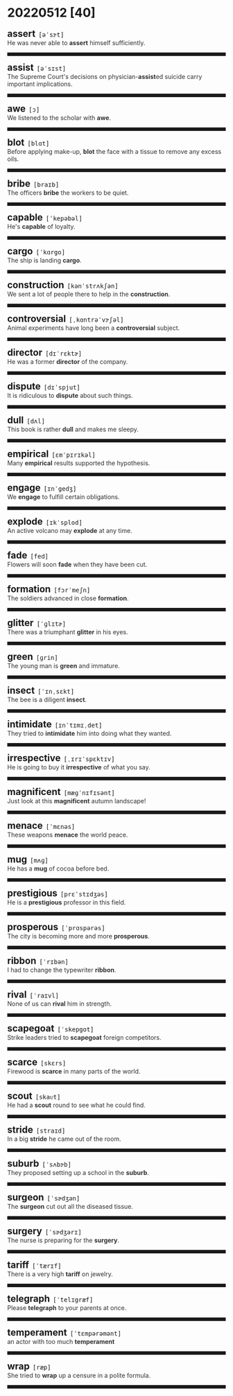 <style>
/*不显示details的三角符号*/
details > summary::marker {
    display: none;
    content: none;
}
/*去掉外边框*/
details summary{
    outline:none;
    cursor:pointer;/*鼠标放上去之后变成手型*/
}
/*去掉前面默认的小黑三角*/
details summary::-webkit-details-marker{
    display:none; 
}
</style>
# 20220512 [40]  

<div style="display: flex;align-items: baseline;">
    <h2 style="margin-bottom: 0;margin-top: 0">assert</h2>
    <p style="padding:0 .5em; margin: 0;font-family: monospace;">[əˈsɝt]</p>
    <p class="interpretation_13645" style="display:none ;padding:0 .5em; margin: 0; white-space: nowrap;overflow: hidden;text-overflow: ellipsis;">v. 断言；宣称；坚持；维护</p>
</div>
<details class="details_13645">
    <summary style="color: #303030;">He was never able to <strong>assert</strong> himself sufficiently.</summary>
    他从来不能充分地维护自己的权利。
</details>
<hr style="padding-bottom: 0.5em;" />


<div style="display: flex;align-items: baseline;">
    <h2 style="margin-bottom: 0;margin-top: 0">assist</h2>
    <p style="padding:0 .5em; margin: 0;font-family: monospace;">[əˈsɪst]</p>
    <p class="interpretation_13645" style="display:none ;padding:0 .5em; margin: 0; white-space: nowrap;overflow: hidden;text-overflow: ellipsis;">v. 帮助；援助；协助</p>
</div>
<details class="details_13645">
    <summary style="color: #303030;">The Supreme Court's decisions on physician-<strong>assist</strong>ed suicide carry important implications.</summary>
    最高法院关于医生协助自杀的判决具有重要的意义。
</details>
<hr style="padding-bottom: 0.5em;" />


<div style="display: flex;align-items: baseline;">
    <h2 style="margin-bottom: 0;margin-top: 0">awe</h2>
    <p style="padding:0 .5em; margin: 0;font-family: monospace;">[ɔ]</p>
    <p class="interpretation_13645" style="display:none ;padding:0 .5em; margin: 0; white-space: nowrap;overflow: hidden;text-overflow: ellipsis;">n. 敬畏
v. 使敬畏</p>
</div>
<details class="details_13645">
    <summary style="color: #303030;">We listened to the scholar with <strong>awe</strong>.</summary>
    我们怀着敬畏之心倾听这位学者的讲话。
</details>
<hr style="padding-bottom: 0.5em;" />


<div style="display: flex;align-items: baseline;">
    <h2 style="margin-bottom: 0;margin-top: 0">blot</h2>
    <p style="padding:0 .5em; margin: 0;font-family: monospace;">[blɑt]</p>
    <p class="interpretation_13645" style="display:none ;padding:0 .5em; margin: 0; white-space: nowrap;overflow: hidden;text-overflow: ellipsis;">n. 污点；墨渍
v. （用纸或布）吸干；弄脏</p>
</div>
<details class="details_13645">
    <summary style="color: #303030;">Before applying make-up, <strong>blot</strong> the face with a tissue to remove any excess oils.</summary>
    上妆前，先用面巾纸把脸上多余的油吸干。
</details>
<hr style="padding-bottom: 0.5em;" />


<div style="display: flex;align-items: baseline;">
    <h2 style="margin-bottom: 0;margin-top: 0">bribe</h2>
    <p style="padding:0 .5em; margin: 0;font-family: monospace;">[braɪb]</p>
    <p class="interpretation_13645" style="display:none ;padding:0 .5em; margin: 0; white-space: nowrap;overflow: hidden;text-overflow: ellipsis;">v. 贿赂
n. 贿赂</p>
</div>
<details class="details_13645">
    <summary style="color: #303030;">The officers <strong>bribe</strong> the workers to be quiet.</summary>
    官员贿赂工人让其保持沉默。
</details>
<hr style="padding-bottom: 0.5em;" />


<div style="display: flex;align-items: baseline;">
    <h2 style="margin-bottom: 0;margin-top: 0">capable</h2>
    <p style="padding:0 .5em; margin: 0;font-family: monospace;">[ˈkepəbəl]</p>
    <p class="interpretation_13645" style="display:none ;padding:0 .5em; margin: 0; white-space: nowrap;overflow: hidden;text-overflow: ellipsis;">adj. 有能力的</p>
</div>
<details class="details_13645">
    <summary style="color: #303030;">He's <strong>capable</strong> of loyalty.</summary>
    他能做到忠心耿耿。
</details>
<hr style="padding-bottom: 0.5em;" />


<div style="display: flex;align-items: baseline;">
    <h2 style="margin-bottom: 0;margin-top: 0">cargo</h2>
    <p style="padding:0 .5em; margin: 0;font-family: monospace;">[ˈkɑrgo]</p>
    <p class="interpretation_13645" style="display:none ;padding:0 .5em; margin: 0; white-space: nowrap;overflow: hidden;text-overflow: ellipsis;">n. 货物</p>
</div>
<details class="details_13645">
    <summary style="color: #303030;">The ship is landing <strong>cargo</strong>.</summary>
    这艘船正在卸货。
</details>
<hr style="padding-bottom: 0.5em;" />


<div style="display: flex;align-items: baseline;">
    <h2 style="margin-bottom: 0;margin-top: 0">construction</h2>
    <p style="padding:0 .5em; margin: 0;font-family: monospace;">[kənˈstrʌkʃən]</p>
    <p class="interpretation_13645" style="display:none ;padding:0 .5em; margin: 0; white-space: nowrap;overflow: hidden;text-overflow: ellipsis;">n. 建筑；建设</p>
</div>
<details class="details_13645">
    <summary style="color: #303030;">We sent a lot of people there to help in the <strong>construction</strong>.</summary>
    我们派了很多人到那里去帮助建设。
</details>
<hr style="padding-bottom: 0.5em;" />


<div style="display: flex;align-items: baseline;">
    <h2 style="margin-bottom: 0;margin-top: 0">controversial</h2>
    <p style="padding:0 .5em; margin: 0;font-family: monospace;">[ˌkɑntrəˈvɝʃəl]</p>
    <p class="interpretation_13645" style="display:none ;padding:0 .5em; margin: 0; white-space: nowrap;overflow: hidden;text-overflow: ellipsis;">adj. 有争议的</p>
</div>
<details class="details_13645">
    <summary style="color: #303030;">Animal experiments have long been a <strong>controversial</strong> subject.</summary>
    很久以来，动物实验都是一个备受争议的话题。
</details>
<hr style="padding-bottom: 0.5em;" />


<div style="display: flex;align-items: baseline;">
    <h2 style="margin-bottom: 0;margin-top: 0">director</h2>
    <p style="padding:0 .5em; margin: 0;font-family: monospace;">[dɪˈrɛktɚ]</p>
    <p class="interpretation_13645" style="display:none ;padding:0 .5em; margin: 0; white-space: nowrap;overflow: hidden;text-overflow: ellipsis;">n. 指导者；主任；导演</p>
</div>
<details class="details_13645">
    <summary style="color: #303030;">He was a former <strong>director</strong> of the company.</summary>
    他是这家公司的前任领导者。
</details>
<hr style="padding-bottom: 0.5em;" />


<div style="display: flex;align-items: baseline;">
    <h2 style="margin-bottom: 0;margin-top: 0">dispute</h2>
    <p style="padding:0 .5em; margin: 0;font-family: monospace;">[dɪˈspjut]</p>
    <p class="interpretation_13645" style="display:none ;padding:0 .5em; margin: 0; white-space: nowrap;overflow: hidden;text-overflow: ellipsis;">n. 纠纷；争端
v. 争论；争执</p>
</div>
<details class="details_13645">
    <summary style="color: #303030;">It is ridiculous to <strong>dispute</strong> about such things.</summary>
    争论这种事太可笑了。
</details>
<hr style="padding-bottom: 0.5em;" />


<div style="display: flex;align-items: baseline;">
    <h2 style="margin-bottom: 0;margin-top: 0">dull</h2>
    <p style="padding:0 .5em; margin: 0;font-family: monospace;">[dʌl]</p>
    <p class="interpretation_13645" style="display:none ;padding:0 .5em; margin: 0; white-space: nowrap;overflow: hidden;text-overflow: ellipsis;">adj. 愚笨的；枯燥的；感觉迟钝的；无趣的；阴暗的</p>
</div>
<details class="details_13645">
    <summary style="color: #303030;">This book is rather <strong>dull</strong> and makes me sleepy.</summary>
    这本书很枯燥，使得我想睡觉。
</details>
<hr style="padding-bottom: 0.5em;" />


<div style="display: flex;align-items: baseline;">
    <h2 style="margin-bottom: 0;margin-top: 0">empirical</h2>
    <p style="padding:0 .5em; margin: 0;font-family: monospace;">[ɛmˈpɪrɪkəl]</p>
    <p class="interpretation_13645" style="display:none ;padding:0 .5em; margin: 0; white-space: nowrap;overflow: hidden;text-overflow: ellipsis;">adj. 经验主义的；以经验为根据的</p>
</div>
<details class="details_13645">
    <summary style="color: #303030;">Many <strong>empirical</strong> results supported the hypothesis.</summary>
    很多经验性结论都可证明假设成立。
</details>
<hr style="padding-bottom: 0.5em;" />


<div style="display: flex;align-items: baseline;">
    <h2 style="margin-bottom: 0;margin-top: 0">engage</h2>
    <p style="padding:0 .5em; margin: 0;font-family: monospace;">[ɪnˈgedʒ]</p>
    <p class="interpretation_13645" style="display:none ;padding:0 .5em; margin: 0; white-space: nowrap;overflow: hidden;text-overflow: ellipsis;">v. 从事；吸引；参与；使融入；雇佣</p>
</div>
<details class="details_13645">
    <summary style="color: #303030;">We <strong>engage</strong> to fulfill certain obligations.</summary>
    我们承诺履行一定的义务。
</details>
<hr style="padding-bottom: 0.5em;" />


<div style="display: flex;align-items: baseline;">
    <h2 style="margin-bottom: 0;margin-top: 0">explode</h2>
    <p style="padding:0 .5em; margin: 0;font-family: monospace;">[ɪkˈsplod]</p>
    <p class="interpretation_13645" style="display:none ;padding:0 .5em; margin: 0; white-space: nowrap;overflow: hidden;text-overflow: ellipsis;">v. （使）爆炸；爆发</p>
</div>
<details class="details_13645">
    <summary style="color: #303030;">An active volcano may <strong>explode</strong> at any time.</summary>
    活火山随时都有可能爆发。
</details>
<hr style="padding-bottom: 0.5em;" />


<div style="display: flex;align-items: baseline;">
    <h2 style="margin-bottom: 0;margin-top: 0">fade</h2>
    <p style="padding:0 .5em; margin: 0;font-family: monospace;">[fed]</p>
    <p class="interpretation_13645" style="display:none ;padding:0 .5em; margin: 0; white-space: nowrap;overflow: hidden;text-overflow: ellipsis;">v. 逐渐消失；褪色；凋谢</p>
</div>
<details class="details_13645">
    <summary style="color: #303030;">Flowers will soon <strong>fade</strong> when they have been cut.</summary>
    花剪下后很快就会枯萎。
</details>
<hr style="padding-bottom: 0.5em;" />


<div style="display: flex;align-items: baseline;">
    <h2 style="margin-bottom: 0;margin-top: 0">formation</h2>
    <p style="padding:0 .5em; margin: 0;font-family: monospace;">[fɔrˈmeʃn]</p>
    <p class="interpretation_13645" style="display:none ;padding:0 .5em; margin: 0; white-space: nowrap;overflow: hidden;text-overflow: ellipsis;">n. 形成；队形</p>
</div>
<details class="details_13645">
    <summary style="color: #303030;">The soldiers advanced in close <strong>formation</strong>.</summary>
    士兵排成密集队形前进。
</details>
<hr style="padding-bottom: 0.5em;" />


<div style="display: flex;align-items: baseline;">
    <h2 style="margin-bottom: 0;margin-top: 0">glitter</h2>
    <p style="padding:0 .5em; margin: 0;font-family: monospace;">[ˈɡlɪtɚ]</p>
    <p class="interpretation_13645" style="display:none ;padding:0 .5em; margin: 0; white-space: nowrap;overflow: hidden;text-overflow: ellipsis;">n. 闪耀；闪烁；小发光物
v. 闪耀；闪亮；流露（感情）</p>
</div>
<details class="details_13645">
    <summary style="color: #303030;">There was a triumphant <strong>glitter</strong> in his eyes.</summary>
    他的眼睛里闪烁着胜利的光芒。
</details>
<hr style="padding-bottom: 0.5em;" />


<div style="display: flex;align-items: baseline;">
    <h2 style="margin-bottom: 0;margin-top: 0">green</h2>
    <p style="padding:0 .5em; margin: 0;font-family: monospace;">[ɡrin]</p>
    <p class="interpretation_13645" style="display:none ;padding:0 .5em; margin: 0; white-space: nowrap;overflow: hidden;text-overflow: ellipsis;">adj. 绿色的；未熟的；无经验的
n. 绿色；绿色物品</p>
</div>
<details class="details_13645">
    <summary style="color: #303030;">The young man is <strong>green</strong> and immature.</summary>
    这个年轻人没有经验且不成熟。
</details>
<hr style="padding-bottom: 0.5em;" />


<div style="display: flex;align-items: baseline;">
    <h2 style="margin-bottom: 0;margin-top: 0">insect</h2>
    <p style="padding:0 .5em; margin: 0;font-family: monospace;">[ˈɪnˌsɛkt]</p>
    <p class="interpretation_13645" style="display:none ;padding:0 .5em; margin: 0; white-space: nowrap;overflow: hidden;text-overflow: ellipsis;">n. 昆虫</p>
</div>
<details class="details_13645">
    <summary style="color: #303030;">The bee is a diligent <strong>insect</strong>.</summary>
    蜜蜂是勤劳的昆虫。
</details>
<hr style="padding-bottom: 0.5em;" />


<div style="display: flex;align-items: baseline;">
    <h2 style="margin-bottom: 0;margin-top: 0">intimidate</h2>
    <p style="padding:0 .5em; margin: 0;font-family: monospace;">[ɪnˈtɪmɪˌdet]</p>
    <p class="interpretation_13645" style="display:none ;padding:0 .5em; margin: 0; white-space: nowrap;overflow: hidden;text-overflow: ellipsis;">v. 胁迫；威胁；恐吓</p>
</div>
<details class="details_13645">
    <summary style="color: #303030;">They tried to <strong>intimidate</strong> him into doing what they wanted.</summary>
    他们试图胁迫他做他们想做的事。
</details>
<hr style="padding-bottom: 0.5em;" />


<div style="display: flex;align-items: baseline;">
    <h2 style="margin-bottom: 0;margin-top: 0">irrespective</h2>
    <p style="padding:0 .5em; margin: 0;font-family: monospace;">[ˌɪrɪˈspɛktɪv]</p>
    <p class="interpretation_13645" style="display:none ;padding:0 .5em; margin: 0; white-space: nowrap;overflow: hidden;text-overflow: ellipsis;">adj. 不顾的；不论…的</p>
</div>
<details class="details_13645">
    <summary style="color: #303030;">He is going to buy it <strong>irrespective</strong> of what you say.</summary>
    不管你说什么，他是买定了。
</details>
<hr style="padding-bottom: 0.5em;" />


<div style="display: flex;align-items: baseline;">
    <h2 style="margin-bottom: 0;margin-top: 0">magnificent</h2>
    <p style="padding:0 .5em; margin: 0;font-family: monospace;">[mæɡˈnɪfɪsənt]</p>
    <p class="interpretation_13645" style="display:none ;padding:0 .5em; margin: 0; white-space: nowrap;overflow: hidden;text-overflow: ellipsis;">adj. 壮丽的；宏伟的；华丽的</p>
</div>
<details class="details_13645">
    <summary style="color: #303030;">Just look at this <strong>magnificent</strong> autumn landscape!</summary>
    看看这壮丽的秋景吧！
</details>
<hr style="padding-bottom: 0.5em;" />


<div style="display: flex;align-items: baseline;">
    <h2 style="margin-bottom: 0;margin-top: 0">menace</h2>
    <p style="padding:0 .5em; margin: 0;font-family: monospace;">[ˈmɛnəs]</p>
    <p class="interpretation_13645" style="display:none ;padding:0 .5em; margin: 0; white-space: nowrap;overflow: hidden;text-overflow: ellipsis;">n. 威胁；恐吓；危险物
v. 威胁；恐吓</p>
</div>
<details class="details_13645">
    <summary style="color: #303030;">These weapons <strong>menace</strong> the world peace.</summary>
    这些武器威胁着世界的和平。
</details>
<hr style="padding-bottom: 0.5em;" />


<div style="display: flex;align-items: baseline;">
    <h2 style="margin-bottom: 0;margin-top: 0">mug</h2>
    <p style="padding:0 .5em; margin: 0;font-family: monospace;">[mʌɡ]</p>
    <p class="interpretation_13645" style="display:none ;padding:0 .5em; margin: 0; white-space: nowrap;overflow: hidden;text-overflow: ellipsis;">n. （有柄的）大杯
v. 对…行凶抢劫</p>
</div>
<details class="details_13645">
    <summary style="color: #303030;">He has a <strong>mug</strong> of cocoa before bed.</summary>
    他临睡前喝一大杯可可。
</details>
<hr style="padding-bottom: 0.5em;" />


<div style="display: flex;align-items: baseline;">
    <h2 style="margin-bottom: 0;margin-top: 0">prestigious</h2>
    <p style="padding:0 .5em; margin: 0;font-family: monospace;">[prɛˈstɪdʒəs]</p>
    <p class="interpretation_13645" style="display:none ;padding:0 .5em; margin: 0; white-space: nowrap;overflow: hidden;text-overflow: ellipsis;">adj. 享有声望的；声望很高的</p>
</div>
<details class="details_13645">
    <summary style="color: #303030;">He is a <strong>prestigious</strong> professor in this field.</summary>
    他是这个领域里有声望的教授。
</details>
<hr style="padding-bottom: 0.5em;" />


<div style="display: flex;align-items: baseline;">
    <h2 style="margin-bottom: 0;margin-top: 0">prosperous</h2>
    <p style="padding:0 .5em; margin: 0;font-family: monospace;">[ˈprɑspərəs]</p>
    <p class="interpretation_13645" style="display:none ;padding:0 .5em; margin: 0; white-space: nowrap;overflow: hidden;text-overflow: ellipsis;">adj. 繁荣的；兴旺的</p>
</div>
<details class="details_13645">
    <summary style="color: #303030;">The city is becoming more and more <strong>prosperous</strong>.</summary>
    这个城市越来越繁盛了。
</details>
<hr style="padding-bottom: 0.5em;" />


<div style="display: flex;align-items: baseline;">
    <h2 style="margin-bottom: 0;margin-top: 0">ribbon</h2>
    <p style="padding:0 .5em; margin: 0;font-family: monospace;">[ˈrɪbən]</p>
    <p class="interpretation_13645" style="display:none ;padding:0 .5em; margin: 0; white-space: nowrap;overflow: hidden;text-overflow: ellipsis;">n. 缎带；带状物；丝带</p>
</div>
<details class="details_13645">
    <summary style="color: #303030;">I had to change the typewriter <strong>ribbon</strong>.</summary>
    我不得不换掉打字机的色带。
</details>
<hr style="padding-bottom: 0.5em;" />


<div style="display: flex;align-items: baseline;">
    <h2 style="margin-bottom: 0;margin-top: 0">rival</h2>
    <p style="padding:0 .5em; margin: 0;font-family: monospace;">[ˈraɪvl]</p>
    <p class="interpretation_13645" style="display:none ;padding:0 .5em; margin: 0; white-space: nowrap;overflow: hidden;text-overflow: ellipsis;">n. 竞争者；敌手
v. 竞争；相匹敌</p>
</div>
<details class="details_13645">
    <summary style="color: #303030;">None of us can <strong>rival</strong> him in strength.</summary>
    我们谁也比不上他劲大。
</details>
<hr style="padding-bottom: 0.5em;" />


<div style="display: flex;align-items: baseline;">
    <h2 style="margin-bottom: 0;margin-top: 0">scapegoat</h2>
    <p style="padding:0 .5em; margin: 0;font-family: monospace;">[ˈskepgot]</p>
    <p class="interpretation_13645" style="display:none ;padding:0 .5em; margin: 0; white-space: nowrap;overflow: hidden;text-overflow: ellipsis;">n. 替罪羊；代人受过者
v. 使…成为替罪羊</p>
</div>
<details class="details_13645">
    <summary style="color: #303030;">Strike leaders tried to <strong>scapegoat</strong> foreign competitors.</summary>
    罢工领导人极力把外国竞争者作为替罪羊。
</details>
<hr style="padding-bottom: 0.5em;" />


<div style="display: flex;align-items: baseline;">
    <h2 style="margin-bottom: 0;margin-top: 0">scarce</h2>
    <p style="padding:0 .5em; margin: 0;font-family: monospace;">[skɛrs]</p>
    <p class="interpretation_13645" style="display:none ;padding:0 .5em; margin: 0; white-space: nowrap;overflow: hidden;text-overflow: ellipsis;">adj. 缺乏的；不足的；稀有的</p>
</div>
<details class="details_13645">
    <summary style="color: #303030;">Firewood is <strong>scarce</strong> in many parts of the world.</summary>
    世界上很多地区都缺乏木柴。
</details>
<hr style="padding-bottom: 0.5em;" />


<div style="display: flex;align-items: baseline;">
    <h2 style="margin-bottom: 0;margin-top: 0">scout</h2>
    <p style="padding:0 .5em; margin: 0;font-family: monospace;">[skaᴜt]</p>
    <p class="interpretation_13645" style="display:none ;padding:0 .5em; margin: 0; white-space: nowrap;overflow: hidden;text-overflow: ellipsis;">v. 侦察；巡视；搜寻；物色
n. 侦察；侦察兵；物色人才的人；童子军</p>
</div>
<details class="details_13645">
    <summary style="color: #303030;">He had a <strong>scout</strong> round to see what he could find.</summary>
    他四处搜寻看看能找到些什么。
</details>
<hr style="padding-bottom: 0.5em;" />


<div style="display: flex;align-items: baseline;">
    <h2 style="margin-bottom: 0;margin-top: 0">stride</h2>
    <p style="padding:0 .5em; margin: 0;font-family: monospace;">[straɪd]</p>
    <p class="interpretation_13645" style="display:none ;padding:0 .5em; margin: 0; white-space: nowrap;overflow: hidden;text-overflow: ellipsis;">v. 大步行走；跨一大步
n. 大步；步伐</p>
</div>
<details class="details_13645">
    <summary style="color: #303030;">In a big <strong>stride</strong> he came out of the room.</summary>
    他一个箭步出了房间。
</details>
<hr style="padding-bottom: 0.5em;" />


<div style="display: flex;align-items: baseline;">
    <h2 style="margin-bottom: 0;margin-top: 0">suburb</h2>
    <p style="padding:0 .5em; margin: 0;font-family: monospace;">[ˈsʌbɝb]</p>
    <p class="interpretation_13645" style="display:none ;padding:0 .5em; margin: 0; white-space: nowrap;overflow: hidden;text-overflow: ellipsis;">n. 市郊；郊区</p>
</div>
<details class="details_13645">
    <summary style="color: #303030;">They proposed setting up a school in the <strong>suburb</strong>.</summary>
    他们建议在这个郊区成立一所学校。
</details>
<hr style="padding-bottom: 0.5em;" />


<div style="display: flex;align-items: baseline;">
    <h2 style="margin-bottom: 0;margin-top: 0">surgeon</h2>
    <p style="padding:0 .5em; margin: 0;font-family: monospace;">[ˈsɚdʒən]</p>
    <p class="interpretation_13645" style="display:none ;padding:0 .5em; margin: 0; white-space: nowrap;overflow: hidden;text-overflow: ellipsis;">n. 外科医生</p>
</div>
<details class="details_13645">
    <summary style="color: #303030;">The <strong>surgeon</strong> cut out all the diseased tissue.</summary>
    外科大夫把病变组织都切除掉。
</details>
<hr style="padding-bottom: 0.5em;" />


<div style="display: flex;align-items: baseline;">
    <h2 style="margin-bottom: 0;margin-top: 0">surgery</h2>
    <p style="padding:0 .5em; margin: 0;font-family: monospace;">[ˈsɚdʒərɪ]</p>
    <p class="interpretation_13645" style="display:none ;padding:0 .5em; margin: 0; white-space: nowrap;overflow: hidden;text-overflow: ellipsis;">n. 外科手术</p>
</div>
<details class="details_13645">
    <summary style="color: #303030;">The nurse is preparing for the <strong>surgery</strong>.</summary>
    护士正在做外科手术前的准备。
</details>
<hr style="padding-bottom: 0.5em;" />


<div style="display: flex;align-items: baseline;">
    <h2 style="margin-bottom: 0;margin-top: 0">tariff</h2>
    <p style="padding:0 .5em; margin: 0;font-family: monospace;">[ˈtærɪf]</p>
    <p class="interpretation_13645" style="display:none ;padding:0 .5em; margin: 0; white-space: nowrap;overflow: hidden;text-overflow: ellipsis;">n. 关税；税率；（旅馆、饭店等的）价目表</p>
</div>
<details class="details_13645">
    <summary style="color: #303030;">There is a very high <strong>tariff</strong> on jewelry.</summary>
    宝石的税率很高。
</details>
<hr style="padding-bottom: 0.5em;" />


<div style="display: flex;align-items: baseline;">
    <h2 style="margin-bottom: 0;margin-top: 0">telegraph</h2>
    <p style="padding:0 .5em; margin: 0;font-family: monospace;">[ˈtelɪgræf]</p>
    <p class="interpretation_13645" style="display:none ;padding:0 .5em; margin: 0; white-space: nowrap;overflow: hidden;text-overflow: ellipsis;">n. 电报；电报机
v. 打电报</p>
</div>
<details class="details_13645">
    <summary style="color: #303030;">Please <strong>telegraph</strong> to your parents at once.</summary>
    请立即给你父母打电报。
</details>
<hr style="padding-bottom: 0.5em;" />


<div style="display: flex;align-items: baseline;">
    <h2 style="margin-bottom: 0;margin-top: 0">temperament</h2>
    <p style="padding:0 .5em; margin: 0;font-family: monospace;">[ˈtɛmpərəmənt]</p>
    <p class="interpretation_13645" style="display:none ;padding:0 .5em; margin: 0; white-space: nowrap;overflow: hidden;text-overflow: ellipsis;">n. 气质；性情；易激动；急躁</p>
</div>
<details class="details_13645">
    <summary style="color: #303030;">an actor with too much <strong>temperament</strong></summary>
    一个情绪过分激动的演员
</details>
<hr style="padding-bottom: 0.5em;" />


<div style="display: flex;align-items: baseline;">
    <h2 style="margin-bottom: 0;margin-top: 0">wrap</h2>
    <p style="padding:0 .5em; margin: 0;font-family: monospace;">[ræp]</p>
    <p class="interpretation_13645" style="display:none ;padding:0 .5em; margin: 0; white-space: nowrap;overflow: hidden;text-overflow: ellipsis;">v. 包；缠绕；覆盖；穿外衣；遮蔽
n. 外套；围巾；包裹；包装材料</p>
</div>
<details class="details_13645">
    <summary style="color: #303030;">She tried to <strong>wrap</strong> up a censure in a polite formula.</summary>
    她试图用客套的话掩饰指责之意。
</details>
<hr style="padding-bottom: 0.5em;" />

<script>
const details = document.querySelectorAll('.details_13645');
const translates = document.querySelectorAll('.interpretation_13645');

details.forEach((item, index) => item.addEventListener('toggle', () => {
    if (item.open) {
        translates[index].style.display = 'block';
    } else translates[index].style.display = 'none';
}));
</script>
